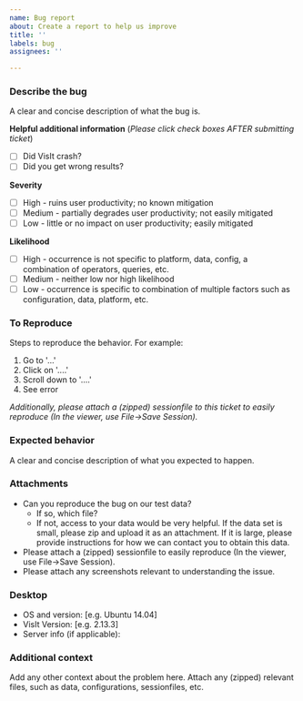 ```yaml
---
name: Bug report
about: Create a report to help us improve
title: ''
labels: bug
assignees: ''

---
```


### Describe the bug
A clear and concise description of what the bug is.

**Helpful additional information**
(*Please click check boxes AFTER submitting ticket*)
- [ ] Did VisIt crash?
- [ ] Did you get wrong results?

**Severity**
- [ ] High - ruins user productivity; no known mitigation
- [ ] Medium - partially degrades user productivity; not easily mitigated
- [ ] Low - little or no impact on user productivity; easily mitigated

**Likelihood**
- [ ] High - occurrence is not specific to platform, data, config, a combination of operators, queries, etc.
- [ ] Medium - neither low nor high likelihood
- [ ] Low - occurrence is specific to combination of multiple factors such as configuration, data, platform, etc.

### To Reproduce
Steps to reproduce the behavior. For example:
1. Go to '...'
2. Click on '....'
3. Scroll down to '....'
4. See error

*Additionally, please attach a (zipped) sessionfile to this ticket to easily reproduce (In the viewer, use File->Save Session).*

### Expected behavior
A clear and concise description of what you expected to happen.

### Attachments
* Can you reproduce the bug on our test data?
  * If so, which file?
  * If not, access to your data would be very helpful. If the data set is small, please zip and upload it as an attachment. If it is large, please provide instructions for how we can contact you to obtain this data.
* Please attach a (zipped) sessionfile to easily reproduce (In the viewer, use File->Save Session).
* Please attach any screenshots relevant to understanding the issue.

### Desktop
 - OS and version: [e.g. Ubuntu 14.04]
 - VisIt Version: [e.g. 2.13.3]
 - Server info (if applicable):

### Additional context
Add any other context about the problem here. Attach any (zipped) relevant files, such as data, configurations, sessionfiles, etc.

